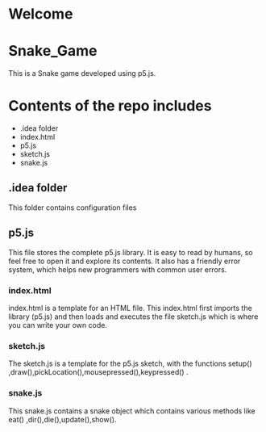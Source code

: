 # Welcome

# Snake_Game
This is a Snake game developed using p5.js. 

# Contents of the repo includes
  * .idea folder
  *  index.html
  *  p5.js
  *  sketch.js
  *  snake.js
  
## .idea folder
This folder contains configuration files

## p5.js

This file stores the complete p5.js library. It is easy to read by humans, so feel free to open it and explore its contents. It also has a friendly error system, which helps new programmers with common user errors.

### index.html

index.html is a template for an HTML file. This index.html first imports the library (p5.js) and then loads and executes the file sketch.js which is where you can write your own code.

### sketch.js

The sketch.js is a template for the p5.js sketch, with the functions setup() ,draw(),pickLocation(),mousepressed(),keypressed() .

### snake.js
This snake.js contains a snake object which contains various methods like eat() ,dir(),die(),update(),show().
